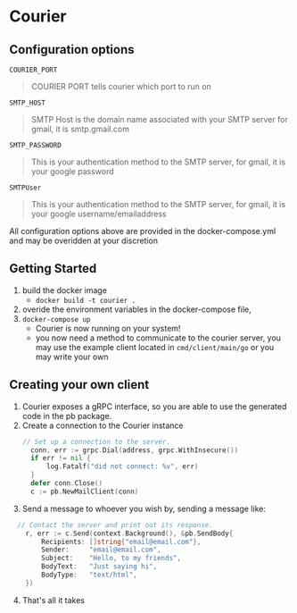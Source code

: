 # Courier

## Configuration options

`COURIER_PORT`
> COURIER PORT tells courier which port to run on

`SMTP_HOST`
> SMTP Host is the domain name associated with your SMTP server
> for gmail, it is smtp.gmail.com

`SMTP_PASSWORD`
> This is your authentication method to the SMTP server, for gmail, it is your google password

`SMTPUser`
> This is your authentication method to the SMTP server, for gmail, it is your google username/emailaddress

All configuration options above are provided in the docker-compose.yml and may be overidden at your discretion


## Getting Started

1. build the docker image
    * `docker build -t courier .`
2. overide the environment variables in the docker-compose file,
3. `docker-compose up`
    * Courier is now running on your system!
    * you now need a method to communicate to the courier server, you may use the example client located in `cmd/client/main/go` or you may write your own

## Creating your own client

1. Courier exposes a gRPC interface, so you are able to use the generated code in the pb package.
2. Create a connection to the Courier instance
    ```go
    // Set up a connection to the server.
	  conn, err := grpc.Dial(address, grpc.WithInsecure())
	  if err != nil {
		  log.Fatalf("did not connect: %v", err)
	  }
	  defer conn.Close()
	  c := pb.NewMailClient(conn)
    ```
3. Send a message to whoever you wish by, sending a message like:
  ```go
    // Contact the server and print out its response.
	  r, err := c.Send(context.Background(), &pb.SendBody{
		  Recipients: []string{"email@email.com"},
		  Sender:     "email@email.com",
		  Subject:    "Hello, to my friends",
		  BodyText:   "Just saying hi",
		  BodyType:   "text/html",
	  })
  ```
4. That's all it takes